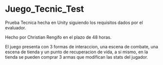 # Juego_Tecnic_Test

Prueba Tecnica hecha en Unity siguiendo los requisitos dados por el evaluador.

Hecho por Christian Rengifo en el plazo de 48 horas.

El juego presenta con 3 formas de interaccion, una escena de combate, una escena de tienda y un punto de recuperacion de vida, a si mismo,
en la tienda se pueden comprar 3 armas que modifican las stats del jugador.
